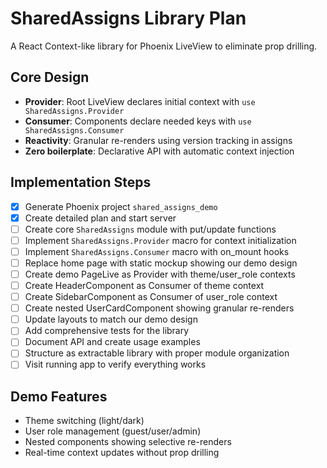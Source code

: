 # SharedAssigns Library Plan

A React Context-like library for Phoenix LiveView to eliminate prop drilling.

## Core Design
- **Provider**: Root LiveView declares initial context with `use SharedAssigns.Provider`
- **Consumer**: Components declare needed keys with `use SharedAssigns.Consumer`
- **Reactivity**: Granular re-renders using version tracking in assigns
- **Zero boilerplate**: Declarative API with automatic context injection

## Implementation Steps
- [x] Generate Phoenix project `shared_assigns_demo`
- [x] Create detailed plan and start server
- [ ] Create core `SharedAssigns` module with put/update functions
- [ ] Implement `SharedAssigns.Provider` macro for context initialization  
- [ ] Implement `SharedAssigns.Consumer` macro with on_mount hooks
- [ ] Replace home page with static mockup showing our demo design
- [ ] Create demo PageLive as Provider with theme/user_role contexts
- [ ] Create HeaderComponent as Consumer of theme context
- [ ] Create SidebarComponent as Consumer of user_role context  
- [ ] Create nested UserCardComponent showing granular re-renders
- [ ] Update layouts to match our demo design
- [ ] Add comprehensive tests for the library
- [ ] Document API and create usage examples
- [ ] Structure as extractable library with proper module organization
- [ ] Visit running app to verify everything works

## Demo Features
- Theme switching (light/dark) 
- User role management (guest/user/admin)
- Nested components showing selective re-renders
- Real-time context updates without prop drilling
